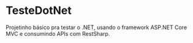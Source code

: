 # TesteDotNet
Projetinho básico pra testar o .NET, usando o framework ASP.NET Core MVC e consumindo APIs com RestSharp.
